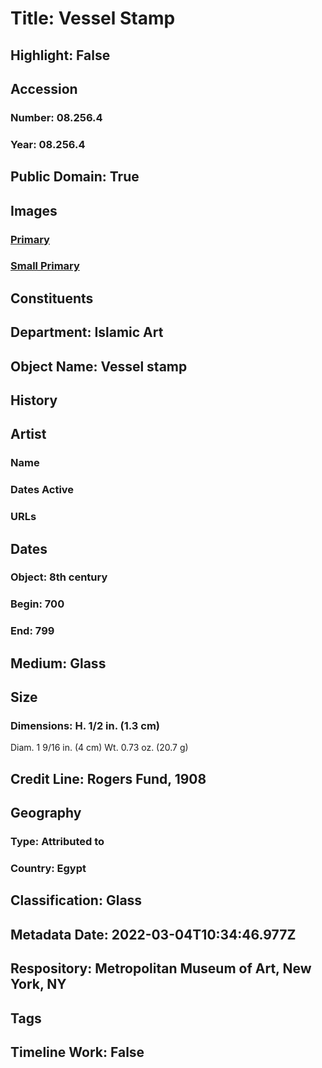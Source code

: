 # Title: Vessel Stamp
## Highlight: False
## Accession
### Number: 08.256.4
### Year: 08.256.4
## Public Domain: True
## Images
### [Primary](https://images.metmuseum.org/CRDImages/is/original/sf08-256-4.jpg)
### [Small Primary](https://images.metmuseum.org/CRDImages/is/web-large/sf08-256-4.jpg)
## Constituents
## Department: Islamic Art
## Object Name: Vessel stamp
## History
## Artist
### Name
### Dates Active
### URLs
## Dates
### Object: 8th century
### Begin: 700
### End: 799
## Medium: Glass
## Size
### Dimensions: H. 1/2 in. (1.3 cm)
Diam. 1 9/16 in. (4 cm)
Wt. 0.73 oz. (20.7 g)
## Credit Line: Rogers Fund, 1908
## Geography
### Type: Attributed to
### Country: Egypt
## Classification: Glass
## Metadata Date: 2022-03-04T10:34:46.977Z
## Respository: Metropolitan Museum of Art, New York, NY
## Tags
## Timeline Work: False